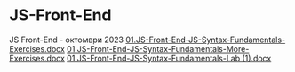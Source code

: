 # JS-Front-End
JS Front-End - октомври 2023
[01.JS-Front-End-JS-Syntax-Fundamentals-Exercises.docx](https://github.com/VasilLozev/JS-Front-End/files/13589577/01.JS-Front-End-JS-Syntax-Fundamentals-Exercises.docx)
[01.JS-Front-End-JS-Syntax-Fundamentals-More-Exercises.docx](https://github.com/VasilLozev/JS-Front-End/files/13612865/01.JS-Front-End-JS-Syntax-Fundamentals-More-Exercises.docx)
[01.JS-Front-End-JS-Syntax-Fundamentals-Lab (1).docx](https://github.com/VasilLozev/JS-Front-End/files/13621362/01.JS-Front-End-JS-Syntax-Fundamentals-Lab.1.docx)
